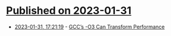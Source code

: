 # [Published on 2023-01-31](index.md)

* [2023-01-31, 17:21:19](https://lobste.rs/s/fyop40/gcc_s_o3_can_transform_performance) - [GCC’s -O3 Can Transform Performance](https://sunnyflunk.github.io/2023/01/29/GCCs-O3-Can-Transform-Performance.html)
